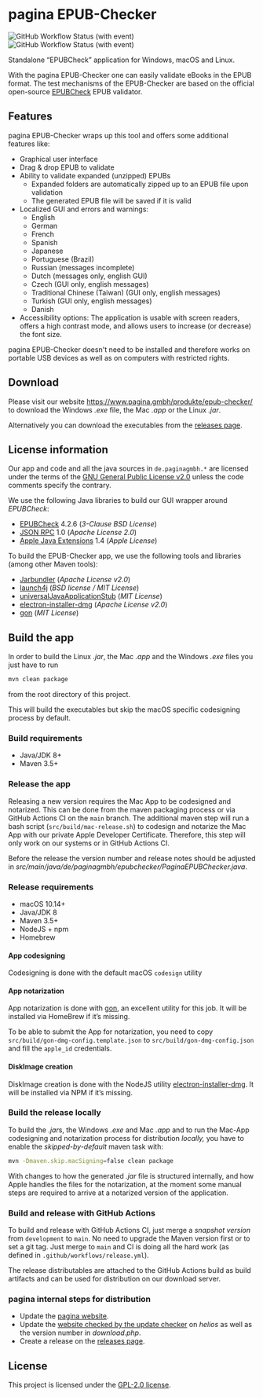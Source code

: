 # pagina EPUB-Checker

![GitHub Workflow Status (with event)](https://img.shields.io/github/actions/workflow/status/paginagmbh/EPUB-Checker/maven-test-build.yml?label=Maven%20CI%20Tests) ![GitHub Workflow Status (with event)](https://img.shields.io/github/actions/workflow/status/paginagmbh/EPUB-Checker/release.yml?label=Release%20CI)

Standalone “EPUBCheck” application for Windows, macOS and Linux.

With the pagina EPUB-Checker one can easily validate eBooks in the EPUB format. The test mechanisms of the EPUB-Checker are based on the official open-source [EPUBCheck](https://github.com/w3c/epubcheck) EPUB validator.

## Features

pagina EPUB-Checker wraps up this tool and offers some additional features like:

* Graphical user interface
* Drag & drop EPUB to validate
* Ability to validate expanded (unzipped) EPUBs
  * Expanded folders are automatically zipped up to an EPUB file upon validation
  * The generated EPUB file will be saved if it is valid
* Localized GUI and errors and warnings:
  * English
  * German
  * French
  * Spanish
  * Japanese
  * Portuguese (Brazil)
  * Russian (messages incomplete)
  * Dutch (messages only, english GUI)
  * Czech (GUI only, english messages)
  * Traditional Chinese (Taiwan) (GUI only, english messages)
  * Turkish (GUI only, english messages)
  * Danish
* Accessibility options: The application is usable with screen readers, offers a high contrast mode, and allows users to increase (or decrease) the font size.

pagina EPUB-Checker doesn't need to be installed and therefore works on portable USB devices as well as on computers with restricted rights.

## Download

Please visit our website https://www.pagina.gmbh/produkte/epub-checker/ to download the Windows *.exe* file, the Mac *.app* or the Linux *.jar*.

Alternatively you can download the executables from the [releases page](https://github.com/paginagmbh/EPUB-Checker/releases).

## License information

Our app and code and all the java sources in `de.paginagmbh.*` are licensed under the terms of the  [GNU General Public License v2.0](http://choosealicense.com/licenses/gpl-2.0/) unless the code comments specify the contrary.

We use the following Java libraries to build our GUI wrapper around *EPUBCheck*:
* [EPUBCheck](https://github.com/w3c/epubcheck) 4.2.6 (*3-Clause BSD License*)
* [JSON RPC](http://mvnrepository.com/artifact/com.metaparadigm/json-rpc/1.0) 1.0 (*Apache License 2.0*)
* [Apple Java Extensions](http://mvnrepository.com/artifact/com.apple/AppleJavaExtensions/1.4) 1.4 (*Apple License*)

To build the EPUB-Checker app, we use the following tools and libraries (among other Maven tools):
* [Jarbundler](https://github.com/UltraMixer/JarBundler) (*Apache License v2.0*)
* [launch4j](http://launch4j.sourceforge.net/) (*BSD license / MIT License*)
* [universalJavaApplicationStub](https://github.com/tofi86/universalJavaApplicationStub) (*MIT License*)
* [electron-installer-dmg](https://github.com/electron-userland/electron-installer-dmg) (*Apache License v2.0*)
* [gon](https://github.com/mitchellh/gon) (*MIT License*)


## Build the app

In order to build the Linux *.jar*, the Mac *.app* and the Windows *.exe* files you just have to run

```sh
mvn clean package
```

from the root directory of this project.

This will build the executables but skip the macOS specific codesigning process by default.


### Build requirements

* Java/JDK 8+
* Maven 3.5+


### Release the app

Releasing a new version requires the Mac App to be codesigned and notarized. This can be done from the maven packaging process or via GitHub Actions CI on the `main` branch. The additional maven step will run a bash script (`src/build/mac-release.sh`) to codesign and notarize the Mac App with our private Apple Developer Certificate. Therefore, this step will only work on our systems or in GitHub Actions CI.

Before the release the version number and release notes should be adjusted in *src/main/java/de/paginagmbh/epubchecker/PaginaEPUBChecker.java*.

### Release requirements

* macOS 10.14+
* Java/JDK 8
* Maven 3.5+
* NodeJS + npm
* Homebrew

#### App codesigning

Codesigning is done with the default macOS `codesign` utility

#### App notarization

App notarization is done with [gon](https://github.com/mitchellh/gon), an excellent utility for this job. It will be installed via HomeBrew if it’s missing.

To be able to submit the App for notarization, you need to copy `src/build/gon-dmg-config.template.json` to `src/build/gon-dmg-config.json` and fill the `apple_id` credentials.

#### DiskImage creation

DiskImage creation is done with the NodeJS utility [electron-installer-dmg](https://github.com/electron-userland/electron-installer-dmg). It will be installed via NPM if it’s missing.

### Build the release locally

To build the *.jar*s, the Windows *.exe* and Mac *.app* and to run the Mac-App codesigning and notarization process for distribution _locally,_ you have to enable the *skipped-by-default* maven task with:

```sh
mvn -Dmaven.skip.macSigning=false clean package
```

With changes to how the generated *.jar* file is structured internally, and how Apple handles the files for the notarization, at the moment some manual steps are required to arrive at a notarized version of the application.

### Build and release with GitHub Actions

To build and release with GitHub Actions CI, just merge a _snapshot version_ from `development` to `main`. No need to upgrade the Maven version first or to set a git tag. Just merge to `main` and CI is doing all the hard work (as defined in `.github/workflows/release.yml`).

The release distributables are attached to the GitHub Actions build as build artifacts and can be used for distribution on our download server.

### pagina internal steps for distribution

* Update the [pagina website](https://github.com/paginagmbh/EPUB-Checker/releases).
* Update the [website checked by the update checker](https://download.pagina.gmbh/epubchecker/updatecheck.php) on *helios* as well as the version number in *download.php*.
* Create a release on the [releases page](https://github.com/paginagmbh/EPUB-Checker/releases).

## License

This project is licensed under the [GPL-2.0 license](LICENSE.md).